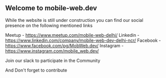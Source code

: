 ## Welcome to mobile-web.dev 

While the website is still under construction you can find our social presence on the following mentioned links 

Meetup - https://www.meetup.com/mobile-web-delhi/
Linkedin - https://www.linkedin.com/company/mobile-web-dev-delhi-ncr/
Facebook - https://www.facebook.com/pg/MobWeb.dev/
Instagram -https://www.instagram.com/mobile_web.dev/

Join our slack to participate in the Community

And Don't forget to contribute

